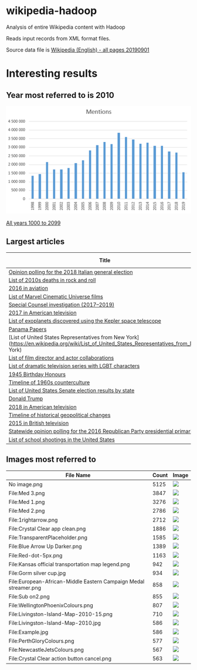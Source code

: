 # wikipedia-hadoop
Analysis of entire Wikipedia content with Hadoop

Reads input records from XML format files.

Source data file is [Wikipedia (English) - all pages 20190901](https://dumps.wikimedia.org/enwiki/20190901/enwiki-20190901-pages-meta-current.xml.bz2)

# Interesting results #
## Year most referred to is 2010 ##
![Mentions for recent years](results/mentions_per_year.png?raw=true "Mentions for recent years")

[All years 1000 to 2099](results/MentionsYearCounter.txt?raw=true)

## Largest articles ##
| Title  | Byte Count |
| ------ | ---------- |
| [Opinion polling for the 2018 Italian general election](https://en.wikipedia.org/wiki/Opinion_polling_for_the_2018_Italian_general_election) | 443163 |
| [List of 2010s deaths in rock and roll](https://en.wikipedia.org/wiki/List_of_2010s_deaths_in_rock_and_roll) | 436836 |
| [2016 in aviation](https://en.wikipedia.org/wiki/2016_in_aviation) | 436812 |
| [List of Marvel Cinematic Universe films](https://en.wikipedia.org/wiki/List_of_Marvel_Cinematic_Universe_films) | 433586 |
| [Special Counsel investigation (2017–2019)](https://en.wikipedia.org/wiki/Special_Counsel_investigation_(2017%E2%80%932019)) | 433364 |
| [2017 in American television](https://en.wikipedia.org/wiki/2017_in_American_television) | 432660 |
| [List of exoplanets discovered using the Kepler space telescope](https://en.wikipedia.org/wiki/List_of_exoplanets_discovered_using_the_Kepler_space_telescope) | 432412 |
| [Panama Papers](https://en.wikipedia.org/wiki/Panama_Papers) | 432236 |
| [List of United States Representatives from New York](https://en.wikipedia.org/wiki/List_of_United_States_Representatives_from_New York) | 432189 |
| [List of film director and actor collaborations](https://en.wikipedia.org/wiki/List_of_film_director_and_actor_collaborations) | 431913 |
| [List of dramatic television series with LGBT characters](https://en.wikipedia.org/wiki/List_of_dramatic_television_series_with_LGBT_characters) | 429567 |
| [1945 Birthday Honours](https://en.wikipedia.org/wiki/1945_Birthday_Honours) | 429464 |
| [Timeline of 1960s counterculture](https://en.wikipedia.org/wiki/Timeline_of_1960s_counterculture) | 428655 |
| [List of United States Senate election results by state](https://en.wikipedia.org/wiki/List_of_United_States_Senate_election_results_by_state) | 428389 |
| [Donald Trump](https://en.wikipedia.org/wiki/Donald_Trump) | 428167 |
| [2018 in American television](https://en.wikipedia.org/wiki/2018_in_American_television) | 428112 |
| [Timeline of historical geopolitical changes](https://en.wikipedia.org/wiki/Timeline_of_historical_geopolitical_changes) | 428090 |
| [2015 in British television](https://en.wikipedia.org/wiki/2015_in_British_television) | 427107 |
| [Statewide opinion polling for the 2016 Republican Party presidential primaries](https://en.wikipedia.org/wiki/Statewide_opinion_polling_for_the_2016_Republican_Party_presidential_primaries) | 427057 |
| [List of school shootings in the United States](https://en.wikipedia.org/wiki/List_of_school_shootings_in_the_United_States) | 425678 |



## Images most referred to ##

| File Name  | Count | Image |
| ------------- | ------------- | ----- |
| No image.png  | 5125 |  ![](https://upload.wikimedia.org/wikipedia/commons/6/6d/No_image.png)  |
| File:Med 3.png  | 3847  | ![](https://upload.wikimedia.org/wikipedia/commons/9/99/Med_3.png)  |
| File:Med 1.png  | 3276  |  ![](https://upload.wikimedia.org/wikipedia/commons/b/ba/Med_1.png)    |
| File:Med 2.png  | 2786  |  ![](https://upload.wikimedia.org/wikipedia/commons/2/25/Med_2.png)    |
| File:1rightarrow.png  | 2712  |  ![](https://upload.wikimedia.org/wikipedia/commons/3/3c/1rightarrow.png)    |
| File:Crystal Clear app clean.png  | 1886  |  ![](https://upload.wikimedia.org/wikipedia/commons/3/34/Crystal_Clear_app_clean.png)    |
| File:TransparentPlaceholder.png  | 1585  |  ![](https://upload.wikimedia.org/wikipedia/commons/3/3a/TransparentPlaceholder.png)    |
| File:Blue Arrow Up Darker.png  | 1389  |  ![](https://upload.wikimedia.org/wikipedia/commons/d/db/Blue_Arrow_Up_Darker.png)    |
| File:Red-dot-5px.png  | 1163  |  ![](https://upload.wikimedia.org/wikipedia/commons/3/31/Red-dot-5px.png)    |
| File:Kansas official transportation map legend.png  | 942  |  ![](https://upload.wikimedia.org/wikipedia/commons/4/44/Kansas_official_transportation_map_legend.png)    |
| File:Gorm silver cup.jpg  | 934  |  ![](https://upload.wikimedia.org/wikipedia/commons/9/9f/Gorm_silver_cup.jpg)    |
| File:European-African-Middle Eastern Campaign Medal streamer.png  | 858  |  ![](https://upload.wikimedia.org/wikipedia/commons/9/9d/European-African-Middle_Eastern_Campaign_Medal_streamer.png)    |
| File:Sub on2.png  | 855  |  ![](https://upload.wikimedia.org/wikipedia/en/8/8d/Sub_on2.png)    |
| File:WellingtonPhoenixColours.png  | 807  |  ![](https://upload.wikimedia.org/wikipedia/commons/5/5c/WellingtonPhoenixColours.png)    |
| File:Livingston-Island-Map-2010-15.png  | 710  |  ![](https://upload.wikimedia.org/wikipedia/commons/thumb/f/f0/Livingston-Island-Map-2010-15.png/799px-Livingston-Island-Map-2010-15.png)    |
| File:Livingston-Island-Map-2010.jpg  | 586  |  ![](https://upload.wikimedia.org/wikipedia/commons/thumb/7/7f/Livingston-Island-Map-2010.jpg/800px-Livingston-Island-Map-2010.jpg)    |
| File:Example.jpg  | 586  |  ![](https://upload.wikimedia.org/wikipedia/en/a/a9/Example.jpg)    |
| File:PerthGloryColours.png  | 577  |  ![](https://upload.wikimedia.org/wikipedia/commons/d/da/PerthGloryColours.png)    |
| File:NewcastleJetsColours.png  | 567  |  ![](https://upload.wikimedia.org/wikipedia/commons/5/52/NewcastleJetsColours.png)    |
| File:Crystal Clear action button cancel.png  | 563  |  ![](https://upload.wikimedia.org/wikipedia/commons/thumb/7/7d/Crystal_Clear_action_button_cancel.svg/128px-Crystal_Clear_action_button_cancel.svg.png)    |




